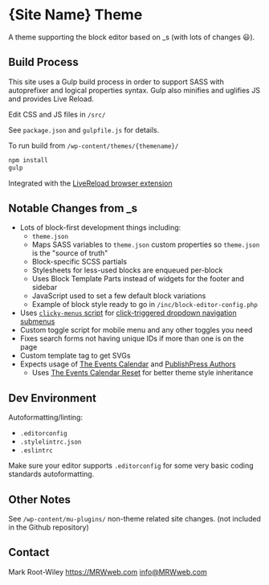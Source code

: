 # {Site Name} Theme

A theme supporting the block editor based on _s (with lots of changes 😃).

## Build Process

This site uses a Gulp build process in order to support SASS with autoprefixer and logical properties syntax. Gulp also minifies and uglifies JS and provides Live Reload.

Edit CSS and JS files in `/src/`

See `package.json` and `gulpfile.js` for details.

To run build from `/wp-content/themes/{themename}/`

```sh
npm install
gulp
```

Integrated with the [LiveReload browser extension](https://github.com/twolfson/livereload-extensions)

## Notable Changes from _s

- Lots of block-first development things including:
  - `theme.json`
  - Maps SASS variables to `theme.json` custom properties so `theme.json` is the "source of truth"
  - Block-specific SCSS partials
  - Stylesheets for less-used blocks are enqueued per-block
  - Uses Block Template Parts instead of widgets for the footer and sidebar
  - JavaScript used to set a few default block variations
  - Example of block style ready to go in `/inc/block-editor-config.php`
- Uses [`clicky-menus` script](https://github.com/mrwweb/clicky-menus) for [click-triggered dropdown navigation submenus](https://css-tricks.com/in-praise-of-the-unambiguous-click-menu/)
- Custom toggle script for mobile menu and any other toggles you need
- Fixes search forms not having unique IDs if more than one is on the page
- Custom template tag to get SVGs
- Expects usage of [The Events Calendar](https://wordpress.org/plugins/the-events-calendar/) and [PublishPress Authors](https://wordpress.org/plugins/publishpress-authors/)
  - Uses [The Events Calendar Reset](https://github.com/mrwweb/the-events-calendar-reset/) for better theme style inheritance

## Dev Environment

Autoformatting/linting:

- `.editorconfig`
- `.stylelintrc.json`
- `.eslintrc`

Make sure your editor supports `.editorconfig` for some very basic coding standards autoformatting.

## Other Notes

See `/wp-content/mu-plugins/` non-theme related site changes. (not included in the Github repository)

## Contact

Mark Root-Wiley
<https://MRWweb.com>
<info@MRWweb.com>
